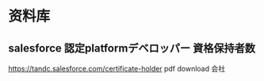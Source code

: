 # 资料库
## salesforce 認定platformデベロッパー 資格保持者数
https://tandc.salesforce.com/certificate-holder
pdf download   会社
